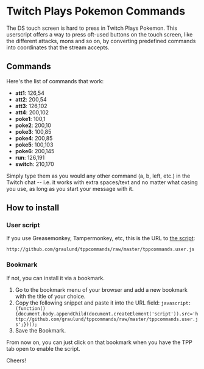 # Twitch Plays Pokemon Commands

The DS touch screen is hard to press in Twitch Plays Pokemon. This userscript offers a way to press oft-used buttons on the touch screen, like the different attacks, mons and so on, by converting predefined commands into coordinates that the stream accepts.

## Commands
Here's the list of commands that work:

* **att1**:  126,54
* **att2**:  200,54
* **att3**:  126,102
* **att4**:  200,102
* **poke1**: 100,1
* **poke2**: 200,10
* **poke3**: 100,85
* **poke4**: 200,85
* **poke5**: 100,103
* **poke6**: 200,145
* **run**:   126,191
* **switch**: 210,170

Simply type them as you would any other command (a, b, left, etc.) in the Twitch chat -- i.e. it works with extra spaces/text and no matter what casing you use, as long as you start your message with it.

## How to install

### User script

If you use Greasemonkey, Tampermonkey, etc, this is the URL to [the script](http://github.com/graulund/tppcommands/raw/master/tppcommands.user.js):

`http://github.com/graulund/tppcommands/raw/master/tppcommands.user.js`

### Bookmark

If not, you can install it via a bookmark.

1. Go to the bookmark menu of your browser and add a new bookmark with the title of your choice.
2. Copy the following snippet and paste it into the URL field: `javascript:(function(){document.body.appendChild(document.createElement('script')).src='http://github.com/graulund/tppcommands/raw/master/tppcommands.user.js';})();`
3. Save the Bookmark.

From now on, you can just click on that bookmark when you have the TPP tab open to enable the script.

Cheers!
